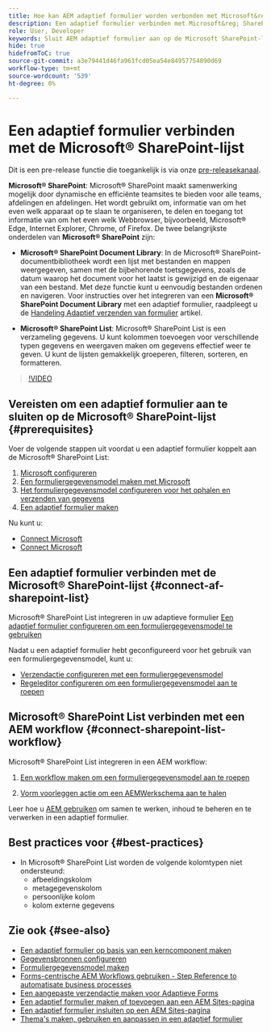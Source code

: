 ```yaml
---
title: Hoe kan AEM adaptief formulier worden verbonden met Microsoft&reg; SharePoint List?
description: Een adaptief formulier verbinden met Microsoft&reg; SharePoint-lijst. Leer hoe u Microsoft&reg configureert; SharePoint-lijst en een formuliergegevensmodel maakt met de configuratie. Bovendien leert u hoe te om FDM met uw Aangepast Vorm te integreren.
role: User, Developer
keywords: Sluit AEM adaptief formulier aan op de Microsoft SharePoint-lijst, sluit adaptief formulier aan op de Microsoft SharePoint-lijst, integreer AEM adaptief formulier met de SharePoint SharePoint-lijst, integreer Adaptief formulier met de-lijst, verzend gegevens van een adaptief formulier naar de-lijst, verzend AEM workflow naar de-lijst.
hide: true
hidefromToC: true
source-git-commit: a3e79441d46fa961fcd05ea54e84957754890d69
workflow-type: tm+mt
source-wordcount: '539'
ht-degree: 0%

---
```



# Een adaptief formulier verbinden met de Microsoft® SharePoint-lijst

<span class="preview"> Dit is een pre-release functie die toegankelijk is via onze [pre-releasekanaal](https://experienceleague.adobe.com/docs/experience-manager-cloud-service/content/release-notes/prerelease.html#new-features). </span>

**Microsoft® SharePoint**: Microsoft® SharePoint maakt samenwerking mogelijk door dynamische en efficiënte teamsites te bieden voor alle teams, afdelingen en afdelingen. Het wordt gebruikt om, informatie van om het even welk apparaat op te slaan te organiseren, te delen en toegang tot informatie van om het even welk Webbrowser, bijvoorbeeld, Microsoft® Edge, Internet Explorer, Chrome, of Firefox. De twee belangrijkste onderdelen van **Microsoft® SharePoint** zijn:

* **Microsoft® SharePoint Document Library**: In de Microsoft® SharePoint-documentbibliotheek wordt een lijst met bestanden en mappen weergegeven, samen met de bijbehorende toetsgegevens, zoals de datum waarop het document voor het laatst is gewijzigd en de eigenaar van een bestand. Met deze functie kunt u eenvoudig bestanden ordenen en navigeren.
Voor instructies over het integreren van een **Microsoft® SharePoint Document Library** met een adaptief formulier, raadpleegt u de [Handeling Adaptief verzenden van formulier](/help/forms/configuring-submit-actions.md#submit-to-sharepoint) artikel.

* **Microsoft® SharePoint List**: Microsoft® SharePoint List is een verzameling gegevens. U kunt kolommen toevoegen voor verschillende typen gegevens en weergaven maken om gegevens effectief weer te geven. U kunt de lijsten gemakkelijk groeperen, filteren, sorteren, en formatteren.

>[!VIDEO](https://video.tv.adobe.com/v/3424820/connect-aem-adaptive-form-to-sharepointlist/?quality=12&learn=on)

## Vereisten om een adaptief formulier aan te sluiten op de Microsoft® SharePoint-lijst {#prerequisites}

Voer de volgende stappen uit voordat u een adaptief formulier koppelt aan de Microsoft® SharePoint List:

1. [Microsoft configureren](/help/forms/configure-data-sources.md#configure-microsoft-sharepoint-list)
1. [Een formuliergegevensmodel maken met Microsoft](/help/forms/create-form-data-models.md)
1. [Het formuliergegevensmodel configureren voor het ophalen en verzenden van gegevens](/help/forms/work-with-form-data-model.md#configure-services)
1. [Een adaptief formulier maken](/help/forms/creating-adaptive-form-core-components.md)

Nu kunt u:

* [Connect Microsoft](#connect-an-adaptive-form-to-microsoft-sharepoint-list-connect-af-sharepoint-list)
* [Connect Microsoft](#connect-sharepoint-list-workflow)

## Een adaptief formulier verbinden met de Microsoft® SharePoint-lijst {#connect-af-sharepoint-list}

Microsoft® SharePoint List integreren in uw adaptieve formulier [Een adaptief formulier configureren om een formuliergegevensmodel te gebruiken](/help/forms/creating-adaptive-form-core-components.md#configure-a-schema-or-form-data-model-for-an-adaptive-formconfigure-schema-or-data-model-for-form)

Nadat u een adaptief formulier hebt geconfigureerd voor het gebruik van een formuliergegevensmodel, kunt u:

* [Verzendactie configureren met een formuliergegevensmodel](/help/forms/configuring-submit-actions.md#submit-using-form-data-model)
* [Regeleditor configureren om een formuliergegevensmodel aan te roepen](/help/forms/rule-editor.md#invoke-form-data-model-service-invoke)

## Microsoft® SharePoint List verbinden met een AEM workflow {#connect-sharepoint-list-workflow}

Microsoft® SharePoint List integreren in een AEM workflow:

1. [Een workflow maken om een formuliergegevensmodel aan te roepen](https://experienceleague.adobe.com/docs/experience-manager-65/developing/extending-aem/extending-workflows/workflows-models.html)

   <!--
    To create a new workflow with the editor, perform the following steps:
    1.  Go to your **AEM Forms Author** instance > **[!UICONTROL Tools]** > **[!UICONTROL Workflow]** > **[!UICONTROL Models]**.
    1.  Click **[!UICONTROL Create]** > **[!UICONTROL Create Model]**. The Add Workflow Model dialog appears. 
    1. Specify **[!UICONTROL Title]** and **[!UICONTROL Name (optional)]**.
    1. Click **[!UICONTROL Done]**. The new model is listed in the Workflow Models console.
    1. Select your new workflow, then use **[!UICONTROL Edit]** to open it for configuration.
    1. Add **[!UICONTROL Invoke Form Data Model Service]** step to your workflow.
    1. Confirm the changes with Sync (editor toolbar) to generate the runtime model.
    -->

1. [Vorm voorleggen actie om een AEMWerkschema aan te halen](/help/forms/configuring-submit-actions.md#invoke-an-aem-workflow)


Leer hoe u [AEM gebruiken](https://experienceleague.adobe.com/docs/experience-manager-learn/foundation/workflow/use-workflow.html) om samen te werken, inhoud te beheren en te verwerken in een adaptief formulier.

## Best practices voor {#best-practices}

<!-- * For storing data in a tabular format or implementing data permissions, it is advisable to use Microsoft&reg; SharePoint List rather than Microsoft&reg; SharePoint Document Library. -->
* In Microsoft® SharePoint List worden de volgende kolomtypen niet ondersteund:
   * afbeeldingskolom
   * metagegevenskolom
   * persoonlijke kolom
   * kolom externe gegevens

## Zie ook {#see-also}

* [Een adaptief formulier op basis van een kerncomponent maken](/help/forms/creating-adaptive-form-core-components.md)
* [Gegevensbronnen configureren](/help/forms/configuring-submit-actions.md)
* [Formuliergegevensmodel maken](/help/forms/create-form-data-models.md)
* [Forms-centrische AEM Workflows gebruiken - Step Reference to automatisate business processes](/help/forms/aem-forms-workflow-step-reference.md)
* [Een aangepaste verzendactie maken voor Adaptieve Forms](/help/forms/custom-submit-action-form.md)
* [Een adaptief formulier maken of toevoegen aan een AEM Sites-pagina](/help/forms/create-or-add-an-adaptive-form-to-aem-sites-page.md)
* [Een adaptief formulier insluiten op een AEM Sites-pagina](/help/forms/embed-adaptive-form-aem-sites.md)
* [Thema&#39;s maken, gebruiken en aanpassen in een adaptief formulier](/help/forms/using-themes-in-core-components.md)







